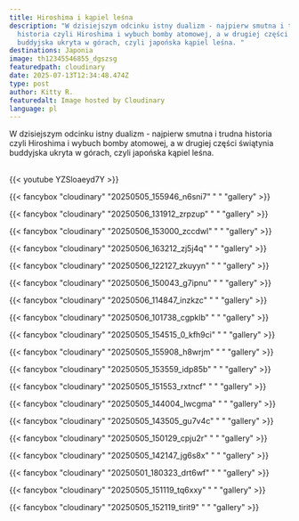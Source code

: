 ```yaml
---
title: Hiroshima i kąpiel leśna
description: "W dzisiejszym odcinku istny dualizm - najpierw smutna i trudna
  historia czyli Hiroshima i wybuch bomby atomowej, a w drugiej części świątynia
  buddyjska ukryta w górach, czyli japońska kąpiel leśna. "
destinations: Japonia
image: th12345546855_dgszsg
featuredpath: cloudinary
date: 2025-07-13T12:34:48.474Z
type: post
author: Kitty R.
featuredalt: Image hosted by Cloudinary
language: pl
---
```

<!--StartFragment-->

W dzisiejszym odcinku istny dualizm - najpierw smutna i trudna historia czyli Hiroshima i wybuch bomby atomowej, a w drugiej części świątynia buddyjska ukryta w górach, czyli japońska kąpiel leśna.

<!--EndFragment-->

<br>{{< youtube YZSloaeyd7Y >}}</br>

{{< fancybox "cloudinary" "20250505_155946_n6sni7" "  " "gallery" >}}

{{< fancybox "cloudinary" "20250506_131912_zrpzup" "  " "gallery" >}}

{{< fancybox "cloudinary" "20250506_153000_zccdwl" "  " "gallery" >}}

{{< fancybox "cloudinary" "20250506_163212_zj5j4q" "  " "gallery" >}}

{{< fancybox "cloudinary" "20250506_122127_zkuyyn" "  " "gallery" >}}

{{< fancybox "cloudinary" "20250506_150043_g7ipnu" "  " "gallery" >}}

{{< fancybox "cloudinary" "20250506_114847_inzkzc" "  " "gallery" >}}

{{< fancybox "cloudinary" "20250506_101738_cgpklb" "  " "gallery" >}}

{{< fancybox "cloudinary" "20250505_154515_0_kfh9ci" "  " "gallery" >}}

{{< fancybox "cloudinary" "20250505_155908_h8wrjm" "  " "gallery" >}}

{{< fancybox "cloudinary" "20250505_153559_idp85b" "  " "gallery" >}}

{{< fancybox "cloudinary" "20250505_151553_rxtncf" "  " "gallery" >}}

{{< fancybox "cloudinary" "20250505_144004_lwcgma" "  " "gallery" >}}

{{< fancybox "cloudinary" "20250505_143505_gu7v4c" "  " "gallery" >}}

{{< fancybox "cloudinary" "20250505_150129_cpju2r" "  " "gallery" >}}

{{< fancybox "cloudinary" "20250505_142147_jg6s8x" "  " "gallery" >}}

{{< fancybox "cloudinary" "20250501_180323_drt6wf" "  " "gallery" >}}

{{< fancybox "cloudinary" "20250505_151119_tq6xxy" "  " "gallery" >}}

{{< fancybox "cloudinary" "20250505_152119_tirit9" "  " "gallery" >}}